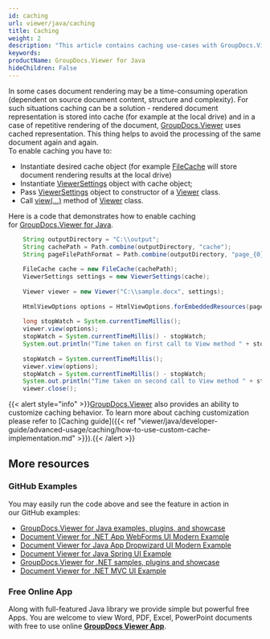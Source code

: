 ```yaml
---
id: caching
url: viewer/java/caching
title: Caching
weight: 2
description: "This article contains caching use-cases with GroupDocs.Viewer within your Java applications."
keywords: 
productName: GroupDocs.Viewer for Java
hideChildren: False
---
```

In some cases document rendering may be a time-consuming operation (dependent on source document content, structure and complexity). For such situations caching can be a solution - rendered document representation is stored into cache (for example at the local drive) and in a case of repetitive rendering of the document, [GroupDocs.Viewer](https://products.groupdocs.com/viewer) uses cached representation. This thing helps to avoid the processing of the same document again and again.  
To enable caching you have to:

*   Instantiate desired cache object (for example [FileCache](https://apireference.groupdocs.com/viewer/java/com.groupdocs.viewer.caching/FileCache) will store document rendering results at the local drive)
*   Instantiate [ViewerSettings](https://apireference.groupdocs.com/viewer/java/com.groupdocs.viewer/ViewerSettings) object with cache object;
*   Pass [ViewerSettings](https://apireference.groupdocs.com/viewer/java/com.groupdocs.viewer/ViewerSettings) object to constructor of a [Viewer](https://apireference.groupdocs.com/viewer/java/com.groupdocs.viewer/Viewer) class.
*   Call [view(...)](https://apireference.groupdocs.com/viewer/java/com.groupdocs.viewer/Viewer#view(com.groupdocs.viewer.options.ViewOptions)) method of [Viewer](https://apireference.groupdocs.com/viewer/java/com.groupdocs.viewer/Viewer) class.

Here is a code that demonstrates how to enable caching for [GroupDocs.Viewer for Java](https://products.groupdocs.com/viewer/java). 

```java
    String outputDirectory = "C:\\output";
    String cachePath = Path.combine(outputDirectory, "cache");
    String pageFilePathFormat = Path.combine(outputDirectory, "page_{0}.html");
    
    FileCache cache = new FileCache(cachePath);
    ViewerSettings settings = new ViewerSettings(cache);
    
    Viewer viewer = new Viewer("C:\\sample.docx", settings);
    
    HtmlViewOptions options = HtmlViewOptions.forEmbeddedResources(pageFilePathFormat);
    
    long stopWatch = System.currentTimeMillis();
    viewer.view(options);
    stopWatch = System.currentTimeMillis() - stopWatch;
    System.out.println("Time taken on first call to View method " + stopWatch + " (ms).");
    
    stopWatch = System.currentTimeMillis();
    viewer.view(options);
    stopWatch = System.currentTimeMillis() - stopWatch;
    System.out.println("Time taken on second call to View method " + stopWatch + " (ms).");
    viewer.close();
```

{{< alert style="info" >}}[GroupDocs.Viewer](https://products.groupdocs.com/viewer) also provides an ability to customize caching behavior. To learn more about caching customization please refer to [Caching guide]({{< ref "viewer/java/developer-guide/advanced-usage/caching/how-to-use-custom-cache-implementation.md" >}}).{{< /alert >}}

## More resources
### GitHub Examples
You may easily run the code above and see the feature in action in our GitHub examples:
*   [GroupDocs.Viewer for Java examples, plugins, and showcase](https://github.com/groupdocs-viewer/GroupDocs.Viewer-for-Java)
*   [Document Viewer for .NET App WebForms UI Modern Example](https://github.com/groupdocs-viewer/GroupDocs.Viewer-for-Java-WebForms)    
*   [Document Viewer for Java App Dropwizard UI Modern Example](https://github.com/groupdocs-viewer/GroupDocs.Viewer-for-Java-Dropwizard)    
*   [Document Viewer for Java Spring UI Example](https://github.com/groupdocs-viewer/GroupDocs.Viewer-for-Java-Spring)
*   [GroupDocs.Viewer for .NET samples, plugins and showcase](https://github.com/groupdocs-viewer/GroupDocs.Viewer-for-.NET)
*   [Document Viewer for .NET MVC UI Example](https://github.com/groupdocs-viewer/GroupDocs.Viewer-for-Java-MVC)     

### Free Online App
Along with full-featured Java library we provide simple but powerful free Apps.
You are welcome to view Word, PDF, Excel, PowerPoint documents with free to use online **[GroupDocs Viewer App](https://products.groupdocs.app/viewer)**.